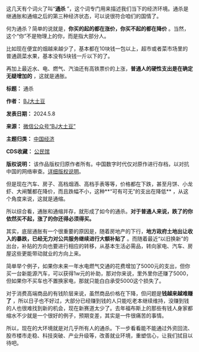 这几天有个词火了叫“**通杀** ”，这个词专门用来描述我们当下的经济环境。通杀是继通胀和通缩之后的第三种经济状态，可以说很符合咱们的国情了。 


何为通杀？简单的说就是，**你买的起的都在涨价，你买不起的都在降价** 。当然，这个“你”不是物理上的你，而是指大部分人。


比如现在便宜的烟越来越少了，基本都在10块钱一包以上，超市或者菜市场里的普通蔬菜水果，基本没有5块钱一斤以下的了。


再加上最近水、电、燃气、汽油还有高铁票价的上涨，**普通人的硬性支出是在确定无疑增加的** ，这就是通胀。




**标题：** 通杀  

**作者：** [BJ大土豆](https://chinadigitaltimes.net/space/BJ大土豆)  

**发表日期：** 2024.5.8  

**来源：** [微信公众号“BJ大土豆”](https://web.archive.org/web/https://mp.weixin.qq.com/s/3YJewIcilNPalkbWo4tlrg)  

**主题归类：** [中国经济](https://chinadigitaltimes.net/space/中国经济)  

**CDS收藏：** [公民馆](https://chinadigitaltimes.net/space/%E5%85%AC%E6%B0%91%E9%A6%86)  

**版权说明：** 该作品版权归原作者所有。中国数字时代仅对原作进行存档，以对抗中国的网络审查。[详细版权说明](https://chinadigitaltimes.net/chinese/copyright)。


但是现在汽车、房子、高档烟酒、高档手表等等，价格都在下跌，甚至月饼、小龙虾、大闸蟹都在降价，而且跌幅不小，这种**“可有可无”的支出在降低** ，从这个角度来说，这就是通缩。


所以综合看，通胀和通缩并存，就形成了如今的通杀。**对于普通人来说，跌了的你依然买不起，涨了的你还得必须得买。** 


其实，底层通胀有一个很重要的原因是，随着房地产的下行，**地方政府土地出让收入的暴跌，已经无力对公共服务继续进行大额补贴了** 。而随着最近“以旧换新”的出台，补贴的方向也要进行相应的转移，从基本生活必需品，转向家电、汽车、房屋这些更能带动就业的方向上来。


简单举个例子，如果你未来一年水电燃气交通的花费增加了5000元的支出，但你买一台新能源汽车，可以获得1w元的补助，那对你来说，里外里你还赚了5000，但如果你不买车也不置换家电，那就只能白白承受5000这个损失了。


对于消费高端商品的有钱阶层来说，虽然商品价格在下降，但问题是**钱越来越难赚了** ，所以日子也不好过，大部分已经赚到钱的人只能吃老本继续维持，没赚到钱的人也很难找到新的机会，现在新赛道太少了。去年福布斯上的那些有钱人身家都缩水不少就是一个很好的例子，预期变差，其实是一件很痛苦的事情。


所以，现在的大环境就是对几乎所有人的通杀。下一步看看能不能通过外资回流、股市楼市走稳、科技突破、产业升级等，改善就业环境，重塑信心，让我们拭目以待吧。

